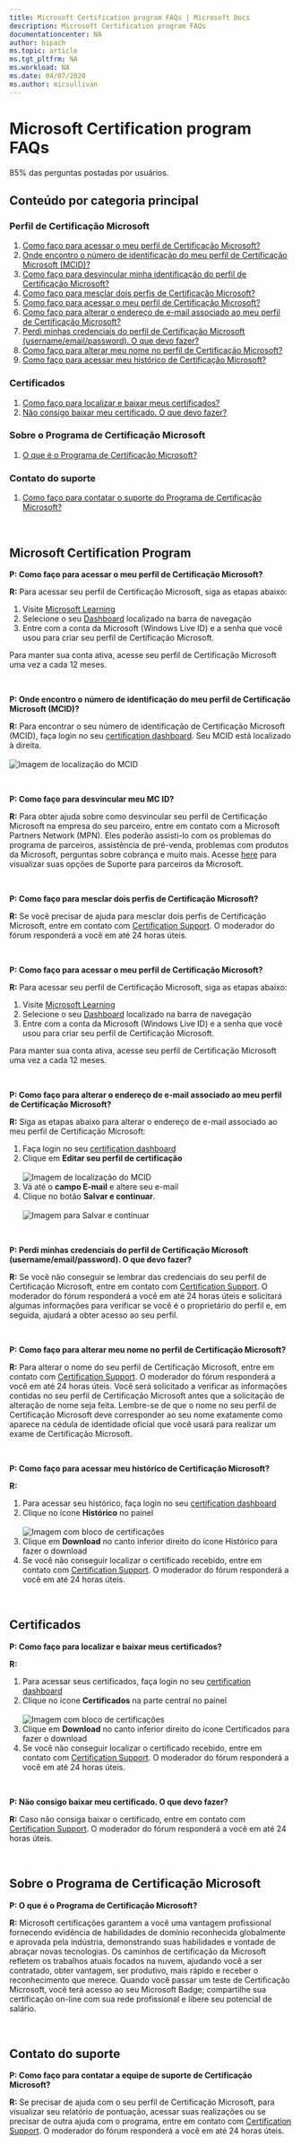 ```yaml
---
title: Microsoft Certification program FAQs | Microsoft Docs
description: Microsoft Certification program FAQs
documentationcenter: NA
author: bipach
ms.topic: article
ms.tgt_pltfrm: NA
ms.workload: NA
ms.date: 04/07/2020
ms.author: micsullivan
---
```


# Microsoft Certification program FAQs

85% das perguntas postadas por usuários.

## Conteúdo por categoria principal

### Perfil de Certificação Microsoft

1. [Como faço para acessar o meu perfil de Certificação Microsoft?](#a1)
2. [Onde encontro o número de identificação do meu perfil de Certificação Microsoft (MCID)?](#a2)
3. [Como faço para desvincular minha identificação do perfil de Certificação Microsoft?](#a3)
4. [Como faço para mesclar dois perfis de Certificação Microsoft?](#a4)
5. [Como faço para acessar o meu perfil de Certificação Microsoft?](#a5)
6. [Como faço para alterar o endereço de e-mail associado ao meu perfil de Certificação Microsoft?](#a6)
7. [Perdi minhas credenciais do perfil de Certificação Microsoft (username/email/password). O que devo fazer?](#a7)
8. [Como faço para alterar meu nome no perfil de Certificação Microsoft?](#a8)
9. [Como faço para acessar meu histórico de Certificação Microsoft?](#a9)

### Certificados
1. [Como faço para localizar e baixar meus certificados?](#b1)
2. [Não consigo baixar meu certificado. O que devo fazer?](#b2)

### Sobre o Programa de Certificação Microsoft
1. [O que é o Programa de Certificação Microsoft?](#c1)

### Contato do suporte
1. [Como faço para contatar o suporte do Programa de Certificação Microsoft?](#d1)

<br/>

## Microsoft Certification Program

**P: Como faço para acessar o meu perfil de Certificação Microsoft?**<a name="a1"></a>

**R:** Para acessar seu perfil de Certificação Microsoft, siga as etapas abaixo:  

1. Visite [Microsoft Learning](https://www.microsoft.com/learning/)
2. Selecione o seu [Dashboard](https://aka.ms/certdashboard) localizado na barra de navegação
3. Entre com a conta da Microsoft (Windows Live ID) e a senha que você usou para criar seu perfil de Certificação Microsoft.

Para manter sua conta ativa, acesse seu perfil de Certificação Microsoft uma vez a cada 12 meses.  

<br/>

**P: Onde encontro o número de identificação do meu perfil de Certificação Microsoft (MCID)?**<a name="a2"></a>

**R:** Para encontrar o seu número de identificação de Certificação Microsoft (MCID), faça login no seu [certification dashboard](https://aka.ms/certdashboard). Seu MCID está localizado à direita.<br/><br/>
![Imagem de localização do MCID](images/find-mc-id.png)<br/>

<br/>

**P: Como faço para desvincular meu MC ID?**<a name="a3"></a>

**R:** Para obter ajuda sobre como desvincular seu perfil de Certificação Microsoft na empresa do seu parceiro, entre em contato com a Microsoft Partners Network (MPN). Eles poderão assisti-lo com os problemas do programa de parceiros, assistência de pré-venda, problemas com produtos da Microsoft, perguntas sobre cobrança e muito mais. Acesse [here](https://partner.microsoft.com/support/) para visualizar suas opções de Suporte para parceiros da Microsoft.

<br/>

**P: Como faço para mesclar dois perfis de Certificação Microsoft?**<a name="a4"></a>

**R:** Se você precisar de ajuda para mesclar dois perfis de Certificação Microsoft, entre em contato com [Certification Support](https://aka.ms/mcpforum). O moderador do fórum responderá a você em até 24 horas úteis.

<br/>

**P: Como faço para acessar o meu perfil de Certificação Microsoft?**<a name="a5"></a>

**R:** Para acessar seu perfil de Certificação Microsoft, siga as etapas abaixo:
 
1. Visite [Microsoft Learning](https://www.microsoft.com/learning/)
2. Selecione o seu [Dashboard](https://aka.ms/certdashboard) localizado na barra de navegação
3. Entre com a conta da Microsoft (Windows Live ID) e a senha que você usou para criar seu perfil de Certificação Microsoft.

Para manter sua conta ativa, acesse seu perfil de Certificação Microsoft uma vez a cada 12 meses.

<br/>

**P: Como faço para alterar o endereço de e-mail associado ao meu perfil de Certificação Microsoft?**<a name="a6"></a>

**R:** Siga as etapas abaixo para alterar o endereço de e-mail associado ao meu perfil de Certificação Microsoft:

1. Faça login no seu [certification dashboard](https://aka.ms/certdashboard)
2. Clique em **Editar seu perfil de certificação**<br/><br/>
![Imagem de localização do MCID](images/find-mc-id.png)<br/>
3. Vá até o **campo E-mail** e altere seu e-mail
4. Clique no botão **Salvar e continuar**.<br/><br/>
![Imagem para Salvar e continuar](images/save-and-continue.jpg)<br/>

<br/>

**P: Perdi minhas credenciais do perfil de Certificação Microsoft (username/email/password). O que devo fazer?**<a name="a7"></a>

**R:** Se você não conseguir se lembrar das credenciais do seu perfil de Certificação Microsoft, entre em contato com [Certification Support](https://aka.ms/mcpforum). O moderador do fórum responderá a você em até 24 horas úteis e solicitará algumas informações para verificar se você é o proprietário do perfil e, em seguida, ajudará a obter acesso ao seu perfil.

<br/>

**P: Como faço para alterar meu nome no perfil de Certificação Microsoft?**<a name="a8"></a>

**R:** Para alterar o nome do seu perfil de Certificação Microsoft, entre em contato com [Certification Support](https://aka.ms/mcpforum). O moderador do fórum responderá a você em até 24 horas úteis. Você será solicitado a verificar as informações contidas no seu perfil de Certificação Microsoft antes que a solicitação de alteração de nome seja feita. Lembre-se de que o nome no seu perfil de Certificação Microsoft deve corresponder ao seu nome exatamente como aparece na cédula de identidade oficial que você usará para realizar um exame de Certificação Microsoft.

<br/>

**P: Como faço para acessar meu histórico de Certificação Microsoft?**<a name="a9"></a>

**R:**
1. Para acessar seu histórico, faça login no seu [certification dashboard](https://aka.ms/certdashboard)
2. Clique no ícone **Histórico** no painel<br/><br/>
![Imagem com bloco de certificações](images/certifications-tile.jpg)<br/>
3. Clique em **Download** no canto inferior direito do ícone Histórico para fazer o download
4. Se você não conseguir localizar o certificado recebido, entre em contato com [Certification Support](https://aka.ms/mcpforum). O moderador do fórum responderá a você em até 24 horas úteis.

<br/>

## Certificados

**P: Como faço para localizar e baixar meus certificados?**<a name="b1"></a>

**R:**
1. Para acessar seus certificados, faça login no seu [certification dashboard](https://aka.ms/certdashboard)
2. Clique no ícone **Certificados** na parte central no painel<br/><br/>
![Imagem com bloco de certificações](images/certifications-tile.jpg)<br/>
3. Clique em **Download** no canto inferior direito do ícone Certificados para fazer o download
4. Se você não conseguir localizar o certificado recebido, entre em contato com [Certification Support](https://aka.ms/mcpforum). O moderador do fórum responderá a você em até 24 horas úteis.

<br/>

**P: Não consigo baixar meu certificado. O que devo fazer?**<a name="b2"></a>

**R:** Caso não consiga baixar o certificado, entre em contato com [Certification Support](https://aka.ms/mcpforum). O moderador do fórum responderá a você em até 24 horas úteis.

<br/>

## Sobre o Programa de Certificação Microsoft

**P: O que é o Programa de Certificação Microsoft?**<a name="c1"></a>

**R:** Microsoft certificações garantem a você uma vantagem profissional fornecendo evidência de habilidades de domínio reconhecida globalmente e aprovada pela indústria, demonstrando suas habilidades e vontade de abraçar novas tecnologias. Os caminhos de certificação da Microsoft refletem os trabalhos atuais focados na nuvem, ajudando você a ser contratado, obter vantagem, ser produtivo, mais rápido e receber o reconhecimento que merece. Quando você passar um teste de Certificação Microsoft, você terá acesso ao seu Microsoft Badge; compartilhe sua certificação on-line com sua rede profissional e libere seu potencial de salário.

<br/>

## Contato do suporte

**P: Como faço para contatar a equipe de suporte de Certificação Microsoft?**<a name="d1"></a>

**R:** Se precisar de ajuda com o seu perfil de Certificação Microsoft, para visualizar seu relatório de pontuação, acessar suas realizações ou se precisar de outra ajuda com o programa, entre em contato com [Certification Support](https://aka.ms/mcpforum). O moderador do fórum responderá a você em até 24 horas úteis.
